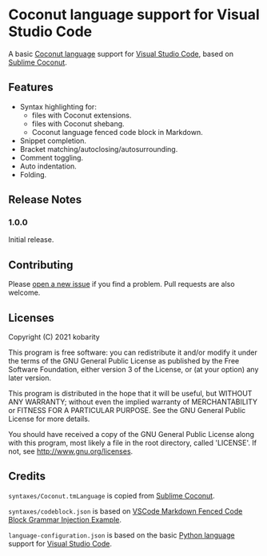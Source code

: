 # Coconut language support for Visual Studio Code

A basic [Coconut language](https://github.com/evhub/coconut) support for [Visual Studio Code](https://code.visualstudio.com/), based on [Sublime Coconut](https://github.com/evhub/sublime-coconut).

## Features

- Syntax highlighting for:
  - files with Coconut extensions.
  - files with Coconut shebang.
  - Coconut language fenced code block in Markdown.
- Snippet completion.
- Bracket matching/autoclosing/autosurrounding.
- Comment toggling.
- Auto indentation.
- Folding.

## Release Notes

### 1.0.0

Initial release.

## Contributing

Please [open a new issue](https://github.com/kobarity/vsce-coconut/issues/new) if you find a problem. Pull requests are also welcome.

## Licenses

Copyright (C) 2021 kobarity

This program is free software: you can redistribute it and/or modify it under the terms of the GNU General Public License as published by the Free Software Foundation, either version 3 of the License, or (at your option) any later version.

This program is distributed in the hope that it will be useful, but WITHOUT ANY WARRANTY; without even the implied warranty of MERCHANTABILITY or FITNESS FOR A PARTICULAR PURPOSE. See the GNU General Public License for more details.

You should have received a copy of the GNU General Public License along with this program, most likely a file in the root directory, called 'LICENSE'. If not, see http://www.gnu.org/licenses.

## Credits

`syntaxes/Coconut.tmLanguage` is copied from [Sublime Coconut](https://github.com/evhub/sublime-coconut).

`syntaxes/codeblock.json` is based on [VSCode Markdown Fenced Code Block Grammar Injection Example](https://github.com/mjbvz/vscode-fenced-code-block-grammar-injection-example).

`language-configuration.json` is based on the basic [Python language](https://www.python.org/) support for [Visual Studio Code](https://code.visualstudio.com/).
